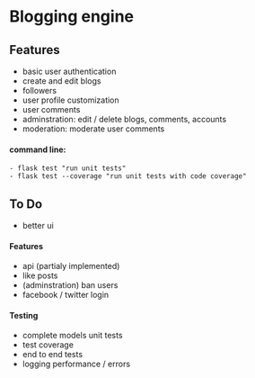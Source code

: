 # Blogging engine

## Features

- basic user authentication
- create and edit blogs
- followers
- user profile customization
- user comments
- adminstration: edit / delete blogs, comments, accounts
- moderation: moderate user comments

#### command line:

    - flask test "run unit tests"
    - flask test --coverage "run unit tests with code coverage"

## To Do

- better ui

#### Features

- api (partialy implemented)
- like posts
- (adminstration) ban users
- facebook / twitter login

#### Testing

- complete models unit tests
- test coverage
- end to end tests
- logging performance / errors
